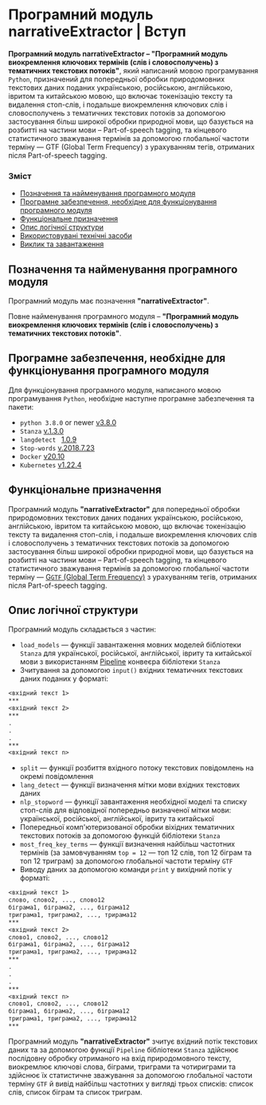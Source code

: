 # Програмний модуль narrativeExtractor | Вступ

**Програмний модуль narrativeExtractor – "Програмний модуль виокремлення ключових термінів (слів і словосполучень) з тематичних текстових потоків"**, який написаний мовою програмування `Python`, призначений для попередньої обробки природомовних текстових даних поданих українською, російською, англійською, івритом та китайською мовою, що включає токенізацію тексту та видалення стоп-слів, і подальше виокремлення ключових слів і словосполучень з тематичних текстових потоків за допомогою застосування більш широкої обробки природної мови, що базується на розбитті на частини мови – Part-of-speech tagging, та кінцевого статистичного зважування термінів за допомогою глобальної частоти терміну — GTF (Global Term Frequency) з урахуванням тегів, отриманих після Part-of-speech tagging.


### Зміст
- [Позначення та найменування програмного модуля](#name)
- [Програмне забезпечення, необхідне для функціонування програмного модуля](#software)
- [Функціональне призначення](#function)
- [Опис логічної структури](#structure)
- [Використовувані технічні засоби](#hardware)
- [Виклик та завантаження](#run)

<a name="name"></a>
<h2>Позначення та найменування програмного модуля</h2>

Програмний модуль має позначення **"narrativeExtractor"**.

Повне найменування програмного модуля – **"Програмний модуль виокремлення ключових термінів (слів і словосполучень) з тематичних текстових потоків"**.

<a name="software"></a>
<h2>Програмне забезпечення, необхідне для функціонування програмного модуля</h2>

Для функціонування програмного модуля, написаного мовою програмування `Python`, необхідне наступне програмне забезпечення та пакети:

- `python 3.8.0` or newer [v3.8.0](https://www.python.org/downloads/release/python-380/)
- `Stanza` [v.1.3.0](https://pypi.org/project/stanza/1.3.0/)
- `langdetect ` [1.0.9](https://pypi.org/project/langdetect/1.0.9/)
- `Stop-words` [v.2018.7.23](https://pypi.org/project/stop-words/2018.7.23/)
- `Docker` [v20.10](https://docs.docker.com/engine/release-notes/#version-2010)
- `Kubernetes` [v1.22.4](https://github.com/kubernetes/kubernetes/releases/tag/v1.22.4)

<a name="function"></a>
<h2>Функціональне призначення</h2>

Програмний модуль **"narrativeExtractor"** для попередньої обробки природомовних текстових даних поданих українською, російською, англійською, івритом та китайською мовою, що включає токенізацію тексту та видалення стоп-слів, і подальше виокремлення ключових слів і словосполучень з тематичних текстових потоків за допомогою застосування більш широкої обробки природної мови, що базується на розбитті на частини мови – Part-of-speech tagging, та кінцевого статистичного зважування термінів за допомогою глобальної частоти терміну — [G`GTF` (Global Term Frequency)](http://odmytrenko.tilda.ws/2018paper6) з урахуванням тегів, отриманих після Part-of-speech tagging.

<a name="structure"></a>
<h2>Опис логічної структури</h2>

Програмний модуль складається з частин:
- `load_models` — функції завантаження мовних моделей бібліотеки `Stanza` для української, російської, англійської, івриту та китайської мови з використанням [Pipeline](https://stanfordnlp.github.io/stanza/pipeline.html) конвеєра бібліотеки `Stanza`
- Зчитування за допомогою `input()` вхідних тематичних текстових даних поданих у форматі:
```txt
<вхідний текст 1>
***
<вхідний текст 2>
***
.
.
.
***
<вхідний текст n>
```
- `split` — функції розбиття вхідного потоку текстових повідомлень на окремі повідомлення
- `lang_detect` — функції визначення мітки мови вхідних текстових даних
- `nlp_stopword` — функції завантаження необхідної моделі та списку стоп-слів для відповідної попередньо визначеної мітки мови: української, російської, англійської, івриту та китайської
- Попередньої комп'ютеризованої обробки віхідних тематичних текстових потоків за допомогою функцій бібліотеки `Stanza`
- `most_freq_key_terms` — функції визначення найбільш частотних термінів (за замовчуванням `top = 12` — топ 12 слів, топ 12 біграм та топ 12 триграм) за допомогою глобальної частоти терміну `GTF`
- Виводу даних за допомогою команди `print` у вихідний потік у форматі: 
```txt
<вхідний текст 1>
слово, слово2, ..., слово12
біграма1, біграма2, ..., біграма12
триграма1, триграма2, ..., трирама12
***
<вхідний текст 2>
слово1, слово2, ..., слово12
біграма1, біграма2, ..., біграма12
триграма1, триграма2, ..., трирама12
***
.
.
.
***
<вхідний текст n>
слово1, слово2, ..., слово12
біграма1, біграма2, ..., біграма12
триграма1, триграма2, ..., трирама12
***
```


Програмний модуль **"narrativeExtractor"** зчитує вхідний потік текстових даних та за допомогою функції `Pipeline` бібліотеки `Stanza` здійснює послідовну обробку отриманого на вхід природомовного тексту, виокремлює ключові слова, біграми, триграми та чотириграми та здійснює їх статистичне зважування за допомогою глобальної частоти терміну `GTF` й вивід найбільш частотних у вигляді трьох списків: список слів, список біграм та список триграм.
